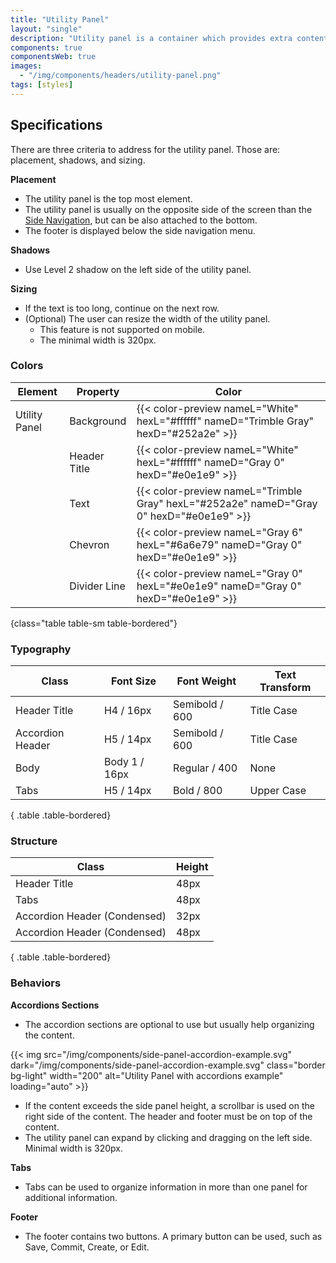 ```yaml
---
title: "Utility Panel"
layout: "single"
description: "Utility panel is a container which provides extra content alongside with the primary screen content."
components: true
componentsWeb: true
images:
  - "/img/components/headers/utility-panel.png"
tags: [styles]
---
```


## Specifications

There are three criteria to address for the utility panel. Those are: placement, shadows, and sizing.

**Placement**

- The utility panel is the top most element.
- The utility panel is usually on the opposite side of the screen than the [Side Navigation](/components/web/side-navigation/), but can be also attached to the bottom.
- The footer is displayed below the side navigation menu.

**Shadows**

- Use Level 2 shadow on the left side of the utility panel.

**Sizing**

- If the text is too long, continue on the next row.
- (Optional) The user can resize the width of the utility panel.
  - This feature is not supported on mobile.
  - The minimal width is 320px.

### Colors

<!-- prettier-ignore-start -->
| Element | Property   | Color                                                                                  |
| ------- | ---------- | -------------------------------------------------------------------------------------- |
| Utility Panel | Background       | {{< color-preview nameL="White" hexL="#ffffff" nameD="Trimble Gray" hexD="#252a2e" >}} |
|         | Header Title | {{< color-preview nameL="White" hexL="#ffffff" nameD="Gray 0" hexD="#e0e1e9" >}}
|         | Text | {{< color-preview nameL="Trimble Gray" hexL="#252a2e" nameD="Gray 0" hexD="#e0e1e9" >}}
|         | Chevron | {{< color-preview nameL="Gray 6" hexL="#6a6e79" nameD="Gray 0" hexD="#e0e1e9" >}}
|         | Divider Line | {{< color-preview nameL="Gray 0" hexL="#e0e1e9" nameD="Gray 0" hexD="#e0e1e9" >}}      |
{class="table table-sm table-bordered"}
<!-- prettier-ignore-end -->

### Typography

<!-- prettier-ignore-start -->
| Class          | Font Size      | Font Weight | Text Transform   |
| -------------- | --------- | ------------- | ------------- |
| Header Title      | H4 / 16px    | Semibold / 600      | Title Case   |
| Accordion Header | H5 / 14px    | Semibold / 600       | Title Case   |
| Body   | Body 1 / 16px | Regular / 400      | None |
| Tabs   | H5 / 14px  | Bold / 800      | Upper Case |
{ .table .table-bordered}
<!-- prettier-ignore-end -->

### Structure

<!-- prettier-ignore-start -->
| Class          | Height      |
| -------------- | --------- |
| Header Title | 48px    |
| Tabs   | 48px |
| Accordion Header (Condensed)   | 32px  |
| Accordion Header (Condensed)   | 48px  |
{ .table .table-bordered}
<!-- prettier-ignore-end -->

### Behaviors

**Accordions Sections**

- The accordion sections are optional to use but usually help organizing the content.

{{< img src="/img/components/side-panel-accordion-example.svg" dark="/img/components/side-panel-accordion-example.svg" class="border bg-light" width="200" alt="Utility Panel with accordions example" loading="auto" >}}

- If the content exceeds the side panel height, a scrollbar is used on the right side of the content. The header and footer must be on top of the content.
- The utility panel can expand by clicking and dragging on the left side. Minimal width is 320px.

**Tabs**

- Tabs can be used to organize information in more than one panel for additional information.

**Footer**

- The footer contains two buttons. A primary button can be used, such as Save, Commit, Create, or Edit.
